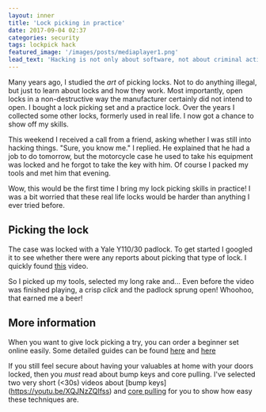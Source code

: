 ```yaml
---
layout: inner
title: 'Lock picking in practice'
date: 2017-09-04 02:37
categories: security
tags: lockpick hack
featured_image: '/images/posts/mediaplayer1.png'
lead_text: 'Hacking is not only about software, not about criminal activities, it is about learning new ways to do things beyond what the manufacturer intended the product to do. It is a way of life, never stop learning...'
---
```


Many years ago, I studied the _art_ of picking locks. Not to do anything illegal, but just to learn about locks and how they work. Most importantly, open locks in a non-destructive way the manufacturer certainly did not intend to open. I bought a lock picking set and a practice lock. Over the years I collected some other locks, formerly used in real life. I now got a chance to show off my skills.

This weekend I received a call from a friend, asking whether I was still into hacking things. "Sure, you know me." I replied. He explained that he had a job to do tomorrow, but the motorcycle case he used to take his equipment was locked and he forgot to take the key with him. Of course I packed my tools and met him that evening.

Wow, this would be the first time I bring my lock picking skills in practice! I was a bit worried that these real life locks would be harder than anything I ever tried before.

## Picking the lock
The case was locked with a Yale Y110/30 padlock. To get started I googled it to see whether there were any reports about picking that type of lock. I quickly found [this](https://youtu.be/apMtPtAFHe4) video.

So I picked up my tools, selected my long rake and... Even before the video was finished playing, a crisp *click* and the padlock sprung open! Whoohoo, that earned me a beer!

## More information
When you want to give lock picking a try, you can order a beginner set online easily. Some detailed guides can be found [here](https://archive.org/details/MITLockGuide) and [here](http://index-of.es/Lockpicking/Easy%20Pickings%20-%20Mini%20Lockpicking%20Manual.pdf)

If you still feel secure about having your valuables at home with your doors locked, then you _must_ read about bump keys and core pulling. I've selected two very short (<30s) videos about [bump keys] (https://youtu.be/XQJNzZQIfss) and [core pulling](https://youtu.be/kDMqgE0CVtQ) for you to show how easy these techniques are. 
